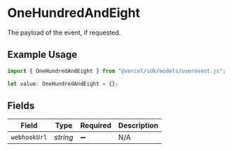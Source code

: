 # OneHundredAndEight

The payload of the event, if requested.

## Example Usage

```typescript
import { OneHundredAndEight } from "@vercel/sdk/models/userevent.js";

let value: OneHundredAndEight = {};
```

## Fields

| Field              | Type               | Required           | Description        |
| ------------------ | ------------------ | ------------------ | ------------------ |
| `webhookUrl`       | *string*           | :heavy_minus_sign: | N/A                |